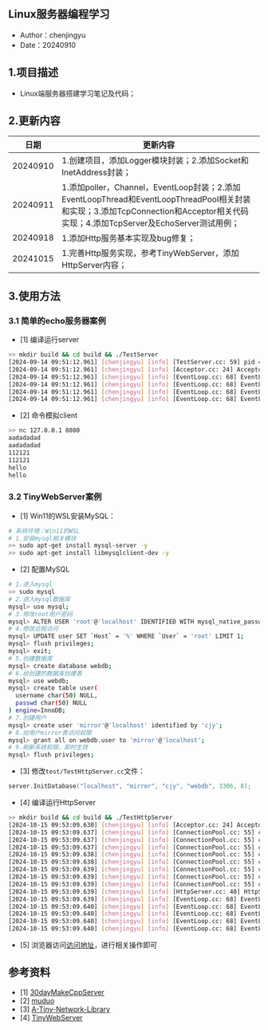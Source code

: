 ## Linux服务器编程学习
 - Author：chenjingyu
 - Date：20240910

## 1.项目描述
 - Linux端服务器搭建学习笔记及代码；

## 2.更新内容
日期 | 更新内容
--|--
20240910 | 1.创建项目，添加Logger模块封装；2.添加Socket和InetAddress封装；
20240911 | 1.添加poller，Channel，EventLoop封装；2.添加EventLoopThread和EventLoopThreadPool相关封装和实现；3.添加TcpConnection和Acceptor相关代码实现；4.添加TcpServer及EchoServer测试用例；
20240918 | 1.添加Http服务基本实现及bug修复；
20241015 | 1.完善Http服务实现，参考TinyWebServer，添加HttpServer内容；

## 3.使用方法
### 3.1 简单的echo服务器案例
 - [1] 编译运行server
```bash
>> mkdir build && cd build && ./TestServer
[2024-09-14 09:51:12.961] [chenjingyu] [info] [TestServer.cc: 59] pid = 2485
[2024-09-14 09:51:12.961] [chenjingyu] [info] [Acceptor.cc: 24] Acceptor create nonblocking socket [fd = 6]
[2024-09-14 09:51:12.961] [chenjingyu] [info] [EventLoop.cc: 68] EventLoop start looping.
[2024-09-14 09:51:12.961] [chenjingyu] [info] [EventLoop.cc: 68] EventLoop start looping.
[2024-09-14 09:51:12.961] [chenjingyu] [info] [EventLoop.cc: 68] EventLoop start looping.
[2024-09-14 09:51:12.961] [chenjingyu] [info] [EventLoop.cc: 68] EventLoop start looping.
```
 - [2] 命令模拟client
```bash
>> nc 127.0.0.1 8080
aadadadad
aadadadad
112121
112121
hello
hello
```
### 3.2 TinyWebServer案例
 - [1] Win11的WSL安装MySQL：
 ```bash
# 系统环境：Win11的WSL
# 1.安装mysql相关模块
>> sudo apt-get install mysql-server -y
>> sudo apt-get install libmysqlclient-dev -y
 ```
 - [2] 配置MySQL
```bash
# 1.进入mysql
>> sudo mysql
# 2.进入mysql数据库
mysql> use mysql;
# 3.修改root用户密码
mysql> ALTER USER 'root'@'localhost' IDENTIFIED WITH mysql_native_password BY '123456';
# 4.修改远程访问
mysql> UPDATE user SET `Host` = '%' WHERE `User` = 'root' LIMIT 1;
mysql> flush privileges;
mysql> exit;
# 5.创建数据库
mysql> create database webdb;
# 6.给创建的数据库创建表
mysql> use webdb;
mysql> create table user(
  username char(50) NULL,
  passwd char(50) NULL
) engine=InnoDB;
# 7.创建用户
mysql> create user 'mirror'@'localhost' identified by 'cjy';
# 8.给用户mirror表访问权限
mysql> grant all on webdb.user to 'mirror'@'localhost';
# 9.刷新系统权限，即时生效
mysql> flush privileges;
```
 - [3] 修改`test/TestHttpServer.cc`文件：
```C++
server.InitDatabase("localhost", "mirror", "cjy", "webdb", 3306, 8);
```
 - [4] 编译运行HttpServer
```bash
>> mkdir build && cd build && ./TestHttpServer
[2024-10-15 09:53:09.630] [chenjingyu] [info] [Acceptor.cc: 24] Acceptor create nonblocking socket [fd = 6]
[2024-10-15 09:53:09.637] [chenjingyu] [info] [ConnectionPool.cc: 55] connect mysql succeed!
[2024-10-15 09:53:09.637] [chenjingyu] [info] [ConnectionPool.cc: 55] connect mysql succeed!
[2024-10-15 09:53:09.637] [chenjingyu] [info] [ConnectionPool.cc: 55] connect mysql succeed!
[2024-10-15 09:53:09.638] [chenjingyu] [info] [ConnectionPool.cc: 55] connect mysql succeed!
[2024-10-15 09:53:09.638] [chenjingyu] [info] [ConnectionPool.cc: 55] connect mysql succeed!
[2024-10-15 09:53:09.639] [chenjingyu] [info] [ConnectionPool.cc: 55] connect mysql succeed!
[2024-10-15 09:53:09.639] [chenjingyu] [info] [ConnectionPool.cc: 55] connect mysql succeed!
[2024-10-15 09:53:09.639] [chenjingyu] [info] [ConnectionPool.cc: 55] connect mysql succeed!
[2024-10-15 09:53:09.639] [chenjingyu] [info] [HttpServer.cc: 40] HttpServer [http-server] starts listening on 0.0.0.0:8080.
[2024-10-15 09:53:09.639] [chenjingyu] [info] [EventLoop.cc: 68] EventLoop start looping.
[2024-10-15 09:53:09.640] [chenjingyu] [info] [EventLoop.cc: 68] EventLoop start looping.
[2024-10-15 09:53:09.640] [chenjingyu] [info] [EventLoop.cc: 68] EventLoop start looping.
[2024-10-15 09:53:09.640] [chenjingyu] [info] [EventLoop.cc: 68] EventLoop start looping.
[2024-10-15 09:53:09.640] [chenjingyu] [info] [EventLoop.cc: 68] EventLoop start looping.
```
 - [5] 浏览器访问[访问地址](http://127.0.0.1:8080)，进行相关操作即可


## 参考资料
 - [1] [30dayMakeCppServer](https://github.com/yuesong-feng/30dayMakeCppServer)
 - [2] [muduo](https://github.com/chenshuo/muduo)
 - [3] [A-Tiny-Network-Library](https://github.com/Shangyizhou/A-Tiny-Network-Library)
 - [4] [TinyWebServer](https://github.com/qinguoyi/TinyWebServer)


